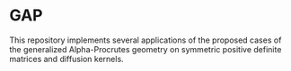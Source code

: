 # GAP
This repository implements several applications of the proposed cases of the generalized Alpha-Procrutes geometry on symmetric positive definite matrices and diffusion kernels.
